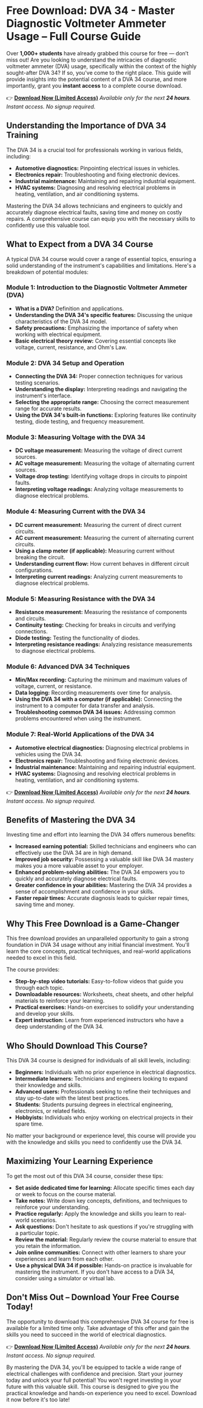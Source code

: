 # Free Download: DVA 34 - Master Diagnostic Voltmeter Ammeter Usage – Full Course Guide

Over **1,000+ students** have already grabbed this course for free — don’t miss out!
Are you looking to understand the intricacies of diagnostic voltmeter ammeter (DVA) usage, specifically within the context of the highly sought-after DVA 34? If so, you've come to the right place. This guide will provide insights into the potential content of a DVA 34 course, and more importantly, grant you **instant access** to a complete course download.

👉 **[Download Now (Limited Access)](https://udemywork.com/dva-34)**
_Available only for the next **24 hours**. Instant access. No signup required._

## Understanding the Importance of DVA 34 Training

The DVA 34 is a crucial tool for professionals working in various fields, including:

*   **Automotive diagnostics:** Pinpointing electrical issues in vehicles.
*   **Electronics repair:** Troubleshooting and fixing electronic devices.
*   **Industrial maintenance:** Maintaining and repairing industrial equipment.
*   **HVAC systems:** Diagnosing and resolving electrical problems in heating, ventilation, and air conditioning systems.

Mastering the DVA 34 allows technicians and engineers to quickly and accurately diagnose electrical faults, saving time and money on costly repairs. A comprehensive course can equip you with the necessary skills to confidently use this valuable tool.

## What to Expect from a DVA 34 Course

A typical DVA 34 course would cover a range of essential topics, ensuring a solid understanding of the instrument's capabilities and limitations. Here's a breakdown of potential modules:

### Module 1: Introduction to the Diagnostic Voltmeter Ammeter (DVA)

*   **What is a DVA?** Definition and applications.
*   **Understanding the DVA 34's specific features:** Discussing the unique characteristics of the DVA 34 model.
*   **Safety precautions:** Emphasizing the importance of safety when working with electrical equipment.
*   **Basic electrical theory review:** Covering essential concepts like voltage, current, resistance, and Ohm's Law.

### Module 2: DVA 34 Setup and Operation

*   **Connecting the DVA 34:** Proper connection techniques for various testing scenarios.
*   **Understanding the display:** Interpreting readings and navigating the instrument's interface.
*   **Selecting the appropriate range:** Choosing the correct measurement range for accurate results.
*   **Using the DVA 34's built-in functions:** Exploring features like continuity testing, diode testing, and frequency measurement.

### Module 3: Measuring Voltage with the DVA 34

*   **DC voltage measurement:** Measuring the voltage of direct current sources.
*   **AC voltage measurement:** Measuring the voltage of alternating current sources.
*   **Voltage drop testing:** Identifying voltage drops in circuits to pinpoint faults.
*   **Interpreting voltage readings:** Analyzing voltage measurements to diagnose electrical problems.

### Module 4: Measuring Current with the DVA 34

*   **DC current measurement:** Measuring the current of direct current circuits.
*   **AC current measurement:** Measuring the current of alternating current circuits.
*   **Using a clamp meter (if applicable):** Measuring current without breaking the circuit.
*   **Understanding current flow:** How current behaves in different circuit configurations.
*   **Interpreting current readings:** Analyzing current measurements to diagnose electrical problems.

### Module 5: Measuring Resistance with the DVA 34

*   **Resistance measurement:** Measuring the resistance of components and circuits.
*   **Continuity testing:** Checking for breaks in circuits and verifying connections.
*   **Diode testing:** Testing the functionality of diodes.
*   **Interpreting resistance readings:** Analyzing resistance measurements to diagnose electrical problems.

### Module 6: Advanced DVA 34 Techniques

*   **Min/Max recording:** Capturing the minimum and maximum values of voltage, current, or resistance.
*   **Data logging:** Recording measurements over time for analysis.
*   **Using the DVA 34 with a computer (if applicable):** Connecting the instrument to a computer for data transfer and analysis.
*   **Troubleshooting common DVA 34 issues:** Addressing common problems encountered when using the instrument.

### Module 7: Real-World Applications of the DVA 34

*   **Automotive electrical diagnostics:** Diagnosing electrical problems in vehicles using the DVA 34.
*   **Electronics repair:** Troubleshooting and fixing electronic devices.
*   **Industrial maintenance:** Maintaining and repairing industrial equipment.
*   **HVAC systems:** Diagnosing and resolving electrical problems in heating, ventilation, and air conditioning systems.

👉 **[Download Now (Limited Access)](https://udemywork.com/dva-34)**
_Available only for the next **24 hours**. Instant access. No signup required._

## Benefits of Mastering the DVA 34

Investing time and effort into learning the DVA 34 offers numerous benefits:

*   **Increased earning potential:** Skilled technicians and engineers who can effectively use the DVA 34 are in high demand.
*   **Improved job security:** Possessing a valuable skill like DVA 34 mastery makes you a more valuable asset to your employer.
*   **Enhanced problem-solving abilities:** The DVA 34 empowers you to quickly and accurately diagnose electrical faults.
*   **Greater confidence in your abilities:** Mastering the DVA 34 provides a sense of accomplishment and confidence in your skills.
*   **Faster repair times:** Accurate diagnosis leads to quicker repair times, saving time and money.

## Why This Free Download is a Game-Changer

This free download provides an unparalleled opportunity to gain a strong foundation in DVA 34 usage without any initial financial investment. You'll learn the core concepts, practical techniques, and real-world applications needed to excel in this field.

The course provides:

*   **Step-by-step video tutorials:** Easy-to-follow videos that guide you through each topic.
*   **Downloadable resources:** Worksheets, cheat sheets, and other helpful materials to reinforce your learning.
*   **Practical exercises:** Hands-on exercises to solidify your understanding and develop your skills.
*   **Expert instruction:** Learn from experienced instructors who have a deep understanding of the DVA 34.

## Who Should Download This Course?

This DVA 34 course is designed for individuals of all skill levels, including:

*   **Beginners:** Individuals with no prior experience in electrical diagnostics.
*   **Intermediate learners:** Technicians and engineers looking to expand their knowledge and skills.
*   **Advanced users:** Professionals seeking to refine their techniques and stay up-to-date with the latest best practices.
*   **Students:** Students pursuing degrees in electrical engineering, electronics, or related fields.
*   **Hobbyists:** Individuals who enjoy working on electrical projects in their spare time.

No matter your background or experience level, this course will provide you with the knowledge and skills you need to confidently use the DVA 34.

## Maximizing Your Learning Experience

To get the most out of this DVA 34 course, consider these tips:

*   **Set aside dedicated time for learning:** Allocate specific times each day or week to focus on the course material.
*   **Take notes:** Write down key concepts, definitions, and techniques to reinforce your understanding.
*   **Practice regularly:** Apply the knowledge and skills you learn to real-world scenarios.
*   **Ask questions:** Don't hesitate to ask questions if you're struggling with a particular topic.
*   **Review the material:** Regularly review the course material to ensure that you retain the information.
*   **Join online communities:** Connect with other learners to share your experiences and learn from each other.
*   **Use a physical DVA 34 if possible:** Hands-on practice is invaluable for mastering the instrument. If you don't have access to a DVA 34, consider using a simulator or virtual lab.

## Don't Miss Out – Download Your Free Course Today!

The opportunity to download this comprehensive DVA 34 course for free is available for a limited time only. Take advantage of this offer and gain the skills you need to succeed in the world of electrical diagnostics.

👉 **[Download Now (Limited Access)](https://udemywork.com/dva-34)**
_Available only for the next **24 hours**. Instant access. No signup required._

By mastering the DVA 34, you'll be equipped to tackle a wide range of electrical challenges with confidence and precision. Start your journey today and unlock your full potential! You won't regret investing in your future with this valuable skill. This course is designed to give you the practical knowledge and hands-on experience you need to excel. Download it now before it's too late!
